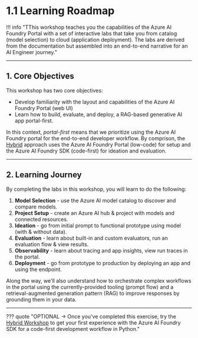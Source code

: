 # 1.1 Learning Roadmap

!!! info "TThis workshop teaches you the capabilities of the Azure AI Foundry Portal with a set of interactive labs that take you from catalog (model selection) to cloud (application deployment). The labs are derived from the documentation but assembled into an end-to-end narrative for an AI Engineer journey."

---
## 1. Core Objectives

This workshop has two core objectives:

- Develop familiarity with the layout and capabilities of the Azure AI Foundry Portal (web UI)
- Learn how to build, evaluate, and deploy, a RAG-based generative AI app portal-first.

In this context, _portal-first_ means that we prioritize using the Azure AI Foundry portal for the end-to-end developer workflow. By comprison, the [Hybrid](./../../1-Hybrid-Workshop/1-Overview/00.md) approach uses the Azure AI Foundry Portal (low-code) for setup and the Azure AI Foundry SDK (code-first) for ideation and evaluation.

---

## 2. Learning Journey

By completing the labs in this workshop, you will learn to do the following:

1. **Model Selection** - use the Azure AI model catalog to discover and compare models.
1. **Project Setup** - create an Azure AI hub & project with models and connected resources.
1. **Ideation** - go from initial prompt to functional prototype using model (with & without data).
1. **Evaluation** - learn about built-in and custom evaluators, run an evaluation flow & view results.
1. **Observability** - learn about tracing and app insights, view run traces in the portal.
1. **Deployment** - go from prototype to production by deploying an app and using the endpoint.

Along the way, we'll also understand how to orchestrate complex workflows in the portal using the currently-provided tooling (prompt flow) and a retrieval-augmented generation pattern (RAG) to improve responses by grounding them in your data.

---

??? quote "OPTIONAL → Once you've completed this exercise, try the [Hybrid Workshop](./../../1-Hybrid-Workshop/1-Overview/00.md) to get your first experience with the Azure AI Foundry SDK for a code-first development workflow in Python."
